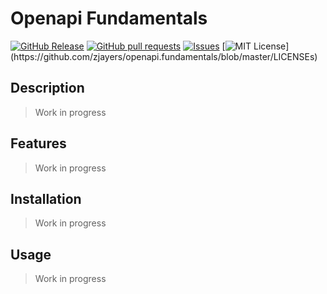 # Openapi Fundamentals
[![GitHub Release](https://img.shields.io/github/release/zjayers/openapi.fundamentals.svg?style=flat)]()
[![GitHub pull requests](https://img.shields.io/github/issues-pr/zjayers/openapi.fundamentals.svg?style=flat)]()
[![Issues](https://img.shields.io/github/issues-raw/zjayers/openapi.fundamentals.svg?maxAge=25000)](https://github.com/zjayers/openapi.fundamentals/issues)
[![MIT License](https://img.shields.io/apm/l/atomic-ui.svg?)](https://github.com/zjayers/openapi.fundamentals/blob/master/LICENSEs)

## Description

> Work in progress

## Features

> Work in progress

## Installation

> Work in progress

## Usage

> Work in progress